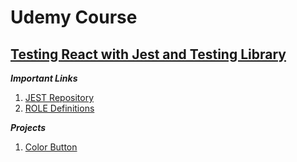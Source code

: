 # Udemy Course

## [Testing React with Jest and Testing Library](https://github.com/brunomilitzer/react-testing)

**_Important Links_**
1. [JEST Repository](https://github.com/testing-library/jest-dom#tobechecked)
2. [ROLE Definitions](https://www.w3.org/TR/wai-aria/#role_definitions)

**_Projects_**
1. [Color Button](https://github.com/brunomilitzer/react-testing/tree/main/color-button)
